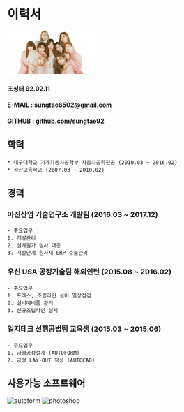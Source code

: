 # 이력서
<img alt="사진" src="https://github.com/sungtae92/smart_factory/blob/master/banner.png?raw=true" width="200" height="100"/> 

 #### 조성태 92.02.11
 #### E-MAIL : sungtae6502@gmail.com
 #### GITHUB : github.com/sungtae92 
 
 
## 학력

	* 대구대학교 기계자동차공학부 자동차공학전공 (2010.03 ~ 2016.02)
	* 성산고등학교 (2007.03 ~ 2010.02)


## 경력

### 아진산업 기술연구소 개발팀 (2016.03 ~ 2017.12)
	- 주요업무
	1. 개발관리
	2. 설계원가 실사 대응
	3. 개발단계 원자재 ERP 수불관리
### 우신 USA 공정기술팀 해외인턴 (2015.08 ~ 2016.02)
	- 주요업무
	1. 프레스, 조립라인 설비 일상점검
	2. 설비예비품 관리
	3. 신규조립라인 설치
### 일지테크 선행공법팀 교육생 (2015.03 ~ 2015.06)
	- 주요업무
	1. 금형공정설계 (AUTOFORM)
	2. 금형 LAY-OUT 작성 (AUTOCAD)
	
## 사용가능 소프트웨어		
<img alt="autoform" src="https://www.autoform.com/fileadmin/public/Redaktion/en/homepage/Images/Logos/AutoForm-Logo.png" width="70" height="32"/> <img alt="photoshop" src="https://upload.wikimedia.org/wikipedia/commons/thumb/a/af/Adobe_Photoshop_CC_icon.svg/220px-Adobe_Photoshop_CC_icon.svg.png" width="32" height="32"/> 

